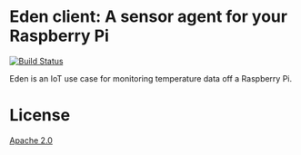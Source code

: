 # Eden client: A sensor agent for your Raspberry Pi

[![Build Status](https://travis-ci.org/celaus/eden.svg?branch=master)](https://travis-ci.org/celaus/eden)

Eden is an IoT use case for monitoring temperature data off a Raspberry Pi. 

# License
[Apache 2.0](LICENSE)
